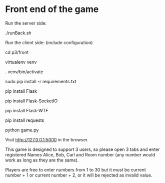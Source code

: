 # Front end of the game

Run the server side:

./runBack.sh

Run the client side: (include configuration)

cd p3/front

virtualenv venv

. venv/bin/activate

sudo pip install -r requirements.txt

pip install Flask

pip install Flask-SocketIO

pip install Flask-WTF

pip install requests

python game.py

Visit http://127.0.0.1:5000 in the browser.

This game is designed to support 3 users, so please open 3 tabs and enter registered Names Alice, Bob, Carl and Room number (any number would work as long as they are the same).

Players are free to enter numbers from 1 to 30 but it must be current number + 1 or current number + 2, or it will be rejected as invalid value.
